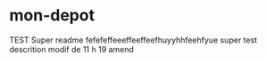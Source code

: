 # mon-depot
TEST
Super readme
fefefeffeeeffeeffeefhuyyhhfeehfyue super test 
descrition 
modif de 11 h 19
amend
